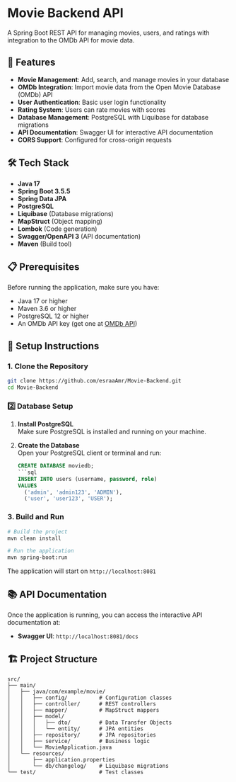 # Movie Backend API

A Spring Boot REST API for managing movies, users, and ratings with integration to the OMDb API for movie data.

## 🚀 Features

- **Movie Management**: Add, search, and manage movies in your database
- **OMDb Integration**: Import movie data from the Open Movie Database (OMDb) API
- **User Authentication**: Basic user login functionality
- **Rating System**: Users can rate movies with scores
- **Database Management**: PostgreSQL with Liquibase for database migrations
- **API Documentation**: Swagger UI for interactive API documentation
- **CORS Support**: Configured for cross-origin requests

## 🛠️ Tech Stack

- **Java 17**
- **Spring Boot 3.5.5**
- **Spring Data JPA**
- **PostgreSQL**
- **Liquibase** (Database migrations)
- **MapStruct** (Object mapping)
- **Lombok** (Code generation)
- **Swagger/OpenAPI 3** (API documentation)
- **Maven** (Build tool)

## 📋 Prerequisites

Before running the application, make sure you have:

- Java 17 or higher
- Maven 3.6 or higher
- PostgreSQL 12 or higher
- An OMDb API key (get one at [OMDb API](http://www.omdbapi.com/apikey.aspx))

## 🚀 Setup Instructions

### 1. Clone the Repository

```bash
git clone https://github.com/esraaAmr/Movie-Backend.git
cd Movie-Backend
```


### 2️⃣ Database Setup

1. **Install PostgreSQL**  
   Make sure PostgreSQL is installed and running on your machine.

2. **Create the Database**  
   Open your PostgreSQL client or terminal and run:
   ```sql
   CREATE DATABASE moviedb;
   ```sql
   INSERT INTO users (username, password, role)
   VALUES 
     ('admin', 'admin123', 'ADMIN'),
     ('user', 'user123', 'USER');
   

### 3. Build and Run

```bash
# Build the project
mvn clean install

# Run the application
mvn spring-boot:run
```

The application will start on `http://localhost:8081`

## 📚 API Documentation

Once the application is running, you can access the interactive API documentation at:
- **Swagger UI**: `http://localhost:8081/docs`

## 🏗️ Project Structure

```
src/
├── main/
│   ├── java/com/example/movie/
│   │   ├── config/          # Configuration classes
│   │   ├── controller/      # REST controllers
│   │   ├── mapper/          # MapStruct mappers
│   │   ├── model/
│   │   │   ├── dto/         # Data Transfer Objects
│   │   │   └── entity/      # JPA entities
│   │   ├── repository/      # JPA repositories
│   │   ├── service/         # Business logic
│   │   └── MovieApplication.java
│   └── resources/
│       ├── application.properties
│       └── db/changelog/    # Liquibase migrations
└── test/                    # Test classes
```
